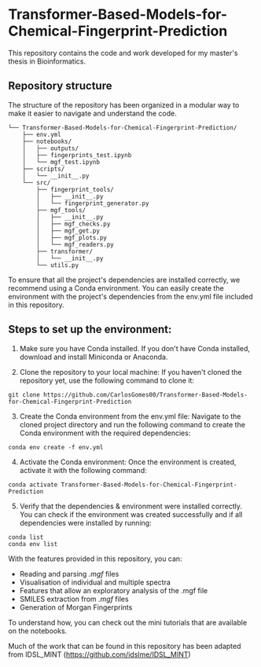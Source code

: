 # Transformer-Based-Models-for-Chemical-Fingerprint-Prediction

This repository contains the code and work developed for my master's thesis in Bioinformatics. 

## Repository structure
The structure of the repository has been organized in a modular way to make it easier to navigate and understand the code.

```    
└── Transformer-Based-Models-for-Chemical-Fingerprint-Prediction/
    ├── env.yml
    ├── notebooks/
    │   ├── outputs/
    │   ├── fingerprints_test.ipynb
    │   └── mgf_test.ipynb
    ├── scripts/
    │   └── __init__.py
    └── src/
        ├── fingerprint_tools/
        │   ├── __init__.py
        │   └── fingerprint_generator.py
        ├── mgf_tools/
        │   ├── __init__.py
        │   ├── mgf_checks.py
        │   ├── mgf_get.py
        │   ├── mgf_plots.py
        │   └── mgf_readers.py
        ├── transformer/
        │   └── __init__.py
        └── utils.py
```

To ensure that all the project's dependencies are installed correctly, we recommend using a Conda environment. 
You can easily create the environment with the project's dependencies from the env.yml file included in this repository.

## Steps to set up the environment:

1. Make sure you have Conda installed. If you don't have Conda installed, download and install Miniconda or Anaconda.

2. Clone the repository to your local machine: If you haven't cloned the repository yet, use the following command to clone it:

```
git clone https://github.com/CarlosGomes00/Transformer-Based-Models-for-Chemical-Fingerprint-Prediction
```

3. Create the Conda environment from the env.yml file: Navigate to the cloned project directory and run the following
command to create the Conda environment with the required dependencies:

```
conda env create -f env.yml 
```

4. Activate the Conda environment: Once the environment is created, activate it with the following command:

```
conda activate Transformer-Based-Models-for-Chemical-Fingerprint-Prediction
```

5. Verify that the dependencies & environment were installed correctly.
You can check if the environment was created successfully and if all dependencies were installed by running:

```
conda list
conda env list
```

With the features provided in this repository, you can:
- Reading and parsing *.mgf* files
- Visualisation of individual and multiple spectra
- Features that allow an exploratory analysis of the .mgf file 
- SMILES extraction from *.mgf* files
- Generation of Morgan Fingerprints

To understand how, you can check out the mini tutorials that are available on the notebooks.


Much of the work that can be found in this repository has been adapted from IDSL_MINT (https://github.com/idslme/IDSL_MINT)